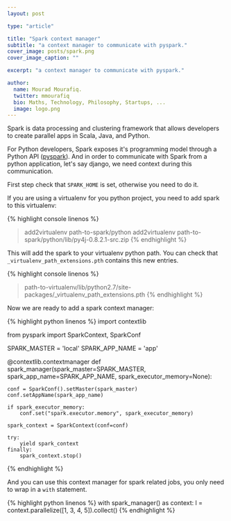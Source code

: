 ```yaml
---
layout: post

type: "article"

title: "Spark context manager"
subtitle: "a context manager to communicate with pyspark."
cover_image: posts/spark.png
cover_image_caption: ""

excerpt: "a context manager to communicate with pyspark."

author:
  name: Mourad Mourafiq.
  twitter: mmourafiq
  bio: Maths, Technology, Philosophy, Startups, ...
  image: logo.png
---
```

Spark is data processing and clustering framework that allows developers to create parallel apps in Scala, Java, and Python.

For Python developers, Spark exposes it's programming model through a Python API ([pyspark](https://spark.apache.org/docs/latest/api/python/index.html)). And in order to communicate with Spark from a python application, let's say django, we need context during this communication.

First step check that `SPARK_HOME` is set, otherwise you need to do it.

If you are using a virtualenv for you python project, you need to add spark to this virtualenv:

{% highlight console linenos %}
>  add2virtualenv path-to-spark/python
>  add2virtualenv path-to-spark/python/lib/py4j-0.8.2.1-src.zip
{% endhighlight %}

 This will add the spark to your virtualenv python path. You can check that `_virtualenv_path_extensions.pth` contains this new entries.

{% highlight console linenos %}
>  path-to-virtualenv/lib/python2.7/site-packages/_virtualenv_path_extensions.pth
{% endhighlight %}

Now we are ready to add a spark context manager:

{% highlight python linenos %}
import contextlib

from pyspark import SparkContext, SparkConf

SPARK_MASTER = 'local'
SPARK_APP_NAME = 'app'

@contextlib.contextmanager
def spark_manager(spark_master=SPARK_MASTER,
                  spark_app_name=SPARK_APP_NAME,
                  spark_executor_memory=None):

    conf = SparkConf().setMaster(spark_master)
    conf.setAppName(spark_app_name)

    if spark_executor_memory:
        conf.set("spark.executor.memory", spark_executor_memory)

    spark_context = SparkContext(conf=conf)

    try:
        yield spark_context
    finally:
        spark_context.stop()
{% endhighlight %}

And you can use this context manager for spark related jobs, you only need to wrap in a `with` statement.

{% highlight python linenos %}
with spark_manager() as context:
    l = context.parallelize([1, 3, 4, 5]).collect()
{% endhighlight %}
